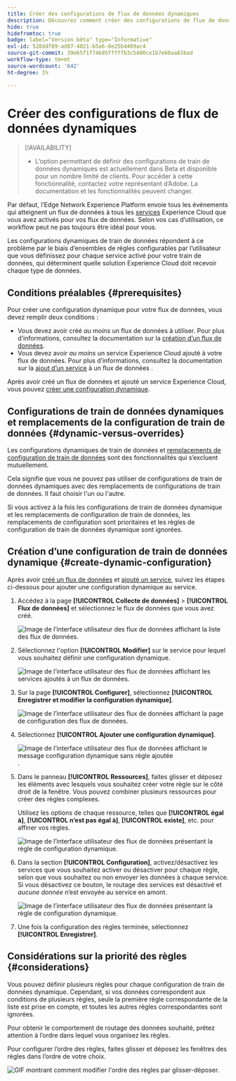 ```yaml
---
title: Créer des configurations de flux de données dynamiques
description: Découvrez comment créer des configurations de flux de données dynamiques pour acheminer vos données vers divers services Experience Cloud, en fonction des règles.
hide: true
hidefromtoc: true
badge: label="Version bêta" type="Informative"
exl-id: 528ddf89-ad87-4021-b5a6-8e25b4469ac4
source-git-commit: 39e65f1f74b95fffffb3c5400ce1b7e60aa81bad
workflow-type: tm+mt
source-wordcount: '642'
ht-degree: 1%

---
```


# Créer des configurations de flux de données dynamiques

>[!AVAILABILITY]
>
>* L’option permettant de définir des configurations de train de données dynamiques est actuellement dans Beta et disponible pour un nombre limité de clients. Pour accéder à cette fonctionnalité, contactez votre représentant d’Adobe. La documentation et les fonctionnalités peuvent changer.

Par défaut, l’Edge Network Experience Platform envoie tous les événements qui atteignent un flux de données à tous les [services](configure.md#add-services) Experience Cloud que vous avez activés pour vos flux de données. Selon vos cas d’utilisation, ce workflow peut ne pas toujours être idéal pour vous.

Les configurations dynamiques de train de données répondent à ce problème par le biais d’ensembles de règles configurables par l’utilisateur que vous définissez pour chaque service activé pour votre train de données, qui déterminent quelle solution Experience Cloud doit recevoir chaque type de données.

## Conditions préalables {#prerequisites}

Pour créer une configuration dynamique pour votre flux de données, vous devez remplir deux conditions :

* Vous devez avoir créé *au moins* un flux de données à utiliser. Pour plus d’informations, consultez la documentation sur la [création d’un flux de données](configure.md).
* Vous devez avoir *au moins* un service Experience Cloud ajouté à votre flux de données. Pour plus d’informations, consultez la documentation sur la [ajout d’un service](configure.md#add-services) à un flux de données .

Après avoir créé un flux de données et ajouté un service Experience Cloud, vous pouvez [créer une configuration dynamique](#create-dynamic-configuration).

## Configurations de train de données dynamiques et remplacements de la configuration de train de données {#dynamic-versus-overrides}

Les configurations dynamiques de train de données et [ remplacements de configuration de train de données](overrides.md) sont des fonctionnalités qui s’excluent mutuellement.

Cela signifie que vous ne pouvez pas utiliser de configurations de train de données dynamiques avec des remplacements de configurations de train de données. Il faut choisir l&#39;un ou l&#39;autre.

Si vous activez à la fois les configurations de train de données dynamique et les remplacements de configuration de train de données, les remplacements de configuration sont prioritaires et les règles de configuration de train de données dynamique sont ignorées.

## Création d’une configuration de train de données dynamique {#create-dynamic-configuration}

Après avoir [créé un flux de données](configure.md) et [ajouté un service](configure.md#add-services), suivez les étapes ci-dessous pour ajouter une configuration dynamique au service.

1. Accédez à la page **[!UICONTROL Collecte de données]** > **[!UICONTROL Flux de données]** et sélectionnez le flux de données que vous avez créé.

   ![Image de l’interface utilisateur des flux de données affichant la liste des flux de données.](assets/configure-dynamic-datastream/select-datastream.png)

1. Sélectionnez l&#39;option **[!UICONTROL Modifier]** sur le service pour lequel vous souhaitez définir une configuration dynamique.

   ![Image de l’interface utilisateur des flux de données affichant les services ajoutés à un flux de données.](assets/configure-dynamic-datastream/select-service.png)

1. Sur la page **[!UICONTROL Configurer]**, sélectionnez **[!UICONTROL Enregistrer et modifier la configuration dynamique]**.

   ![Image de l’interface utilisateur des flux de données affichant la page de configuration des flux de données.](assets/configure-dynamic-datastream/save-and-edit.png)

1. Sélectionnez **[!UICONTROL Ajouter une configuration dynamique]**.

   ![Image de l’interface utilisateur des flux de données affichant le message configuration dynamique sans règle ajoutée ](assets/configure-dynamic-datastream/add-dynamic-config.png).

1. Dans le panneau **[!UICONTROL Ressources]**, faites glisser et déposez les éléments avec lesquels vous souhaitez créer votre règle sur le côté droit de la fenêtre. Vous pouvez combiner plusieurs ressources pour créer des règles complexes.

   Utilisez les options de chaque ressource, telles que **[!UICONTROL égal à]**, **[!UICONTROL n’est pas égal à]**, **[!UICONTROL existe]**, etc. pour affiner vos règles.

   ![Image de l’interface utilisateur des flux de données présentant la règle de configuration dynamique.](assets/configure-dynamic-datastream/drag-resources.png)

1. Dans la section **[!UICONTROL Configuration]**, activez/désactivez les services que vous souhaitez activer ou désactiver pour chaque règle, selon que vous souhaitez ou non envoyer les données à chaque service. Si vous désactivez ce bouton, le routage des services est désactivé et *aucune donnée* n’est envoyée au service en amont.

   ![Image de l’interface utilisateur des flux de données présentant la règle de configuration dynamique.](assets/configure-dynamic-datastream/enable-service.png)

1. Une fois la configuration des règles terminée, sélectionnez **[!UICONTROL Enregistrer]**.

## Considérations sur la priorité des règles {#considerations}

Vous pouvez définir plusieurs règles pour chaque configuration de train de données dynamique. Cependant, si vos données correspondent aux conditions de plusieurs règles, seule la première règle correspondante de la liste est prise en compte, et toutes les autres règles correspondantes sont ignorées.

Pour obtenir le comportement de routage des données souhaité, prêtez attention à l’ordre dans lequel vous organisez les règles.

Pour configurer l’ordre des règles, faites glisser et déposez les fenêtres des règles dans l’ordre de votre choix.

![GIF montrant comment modifier l&#39;ordre des règles par glisser-déposer.](assets/configure-dynamic-datastream/move-rules.gif)
